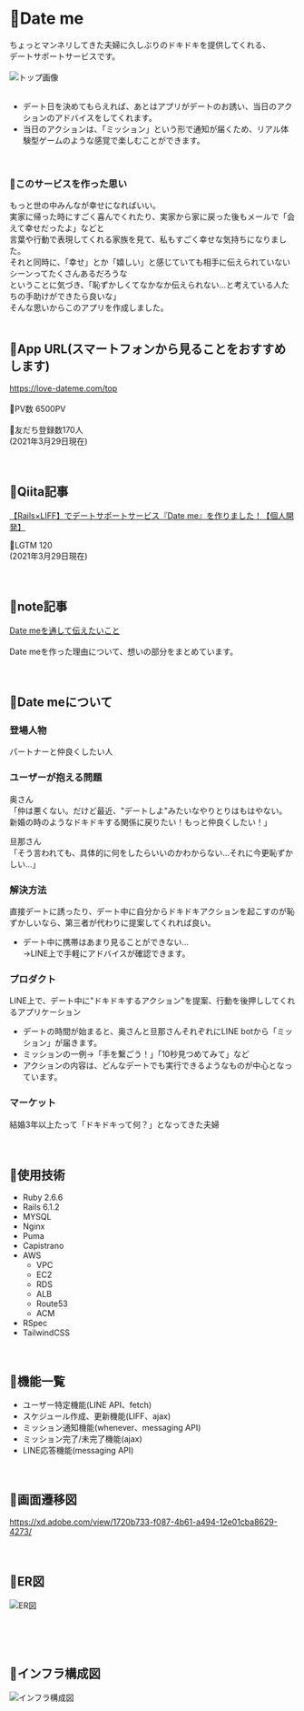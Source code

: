 # :bouquet:Date me
ちょっとマンネリしてきた夫婦に久しぶりのドキドキを提供してくれる、  
デートサポートサービスです。  
<br>
![トップ画像](https://user-images.githubusercontent.com/72124914/109914470-68147380-7cf3-11eb-9c05-4438ad216dcb.png)
<br>
<br>

* デート日を決めてもらえれば、あとはアプリがデートのお誘い、当日のアクションのアドバイスをしてくれます。  
* 当日のアクションは、「ミッション」という形で通知が届くため、リアル体験型ゲームのような感覚で楽しむことができます。  
<br>

### :bouquet:このサービスを作った思い
もっと世の中みんなが幸せになればいい。  
実家に帰った時にすごく喜んでくれたり、実家から家に戻った後もメールで「会えて幸せだったよ」などと  
言葉や行動で表現してくれる家族を見て、私もすごく幸せな気持ちになりました。  
それと同時に、「幸せ」とか「嬉しい」と感じていても相手に伝えられていないシーンってたくさんあるだろうな  
ということに気づき、「恥ずかしくてなかなか伝えられない…と考えている人たちの手助けができたら良いな」  
そんな思いからこのアプリを作成しました。
<br>
<br>

## :bouquet:App URL(スマートフォンから見ることをおすすめします)
https://love-dateme.com/top  
<br>
:tulip:PV数 6500PV  
<br>
:tulip:友だち登録数170人 
<br>
(2021年3月29日現在)
<br>
<br>
<br>

## :bouquet:Qiita記事
[【Rails×LIFF】でデートサポートサービス『Date me』を作りました！【個人開発】](https://qiita.com/terakura-aina/items/c613a7078b460b6189ff)

:tulip:LGTM 120
<br>
(2021年3月29日現在)
<br>
<br>
<br>

## :bouquet:note記事
[Date meを通して伝えたいこと](https://note.com/terakura_aina/n/ne9b613c87e5e)  
<br>
Date meを作った理由について、想いの部分をまとめています。
<br>
<br>
<br>

## :bouquet:Date meについて
### 登場人物
パートナーと仲良くしたい人

### ユーザーが抱える問題
奥さん  
「仲は悪くない。だけど最近、"デートしよ"みたいなやりとりはもはやない。  
新婚の時のようなドキドキする関係に戻りたい！もっと仲良くしたい！」  

旦那さん  
「そう言われても、具体的に何をしたらいいのかわからない…それに今更恥ずかしい…」

### 解決方法
直接デートに誘ったり、デート中に自分からドキドキアクションを起こすのが恥ずかしいなら、第三者が代わりに提案してくれれば良い。  

* デート中に携帯はあまり見ることができない…  
→LINE上で手軽にアドバイスが確認できます。

### プロダクト
LINE上で、デート中に"ドキドキするアクション"を提案、行動を後押ししてくれるアプリケーション  
  
* デートの時間が始まると、奥さんと旦那さんそれぞれにLINE botから「ミッション」が届きます。  
* ミッションの一例→「手を繋ごう！」「10秒見つめてみて」など  
* アクションの内容は、どんなデートでも実行できるようなものが中心となっています。

### マーケット
結婚3年以上たって「ドキドキって何？」となってきた夫婦
<br>
<br>
<br>

## :bouquet:使用技術
* Ruby 2.6.6
* Rails 6.1.2
* MYSQL
* Nginx
* Puma
* Capistrano
* AWS
  * VPC
  * EC2
  * RDS
  * ALB
  * Route53
  * ACM
* RSpec
* TailwindCSS
<br>

## :bouquet:機能一覧
* ユーザー特定機能(LINE API、fetch)
* スケジュール作成、更新機能(LIFF、ajax)
* ミッション通知機能(whenever、messaging API)
* ミッション完了/未完了機能(ajax)
* LINE応答機能(messaging API)
<br>

## :bouquet:画面遷移図
https://xd.adobe.com/view/1720b733-f087-4b61-a494-12e01cba8629-4273/
<br>
<br>
<br>

## :bouquet:ER図
![ER図](https://user-images.githubusercontent.com/72124914/109919119-7e263200-7cfb-11eb-955e-f668d374a2ec.png)

<br>
<br>
<br>

## :bouquet:インフラ構成図
![インフラ構成図](https://user-images.githubusercontent.com/72124914/111998265-327ae180-8b5f-11eb-9391-fde266127a20.png)
